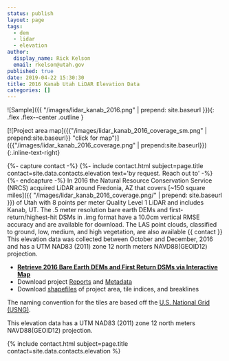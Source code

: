 ```yaml
---
status: publish
layout: page
tags:
  - dem
  - lidar
  - elevation
author:
  display_name: Rick Kelson
  email: rkelson@utah.gov
published: true
date: 2019-04-22 15:30:30
title: 2016 Kanab Utah LiDAR Elevation Data
categories: []
---
```


![Sample]({{ "/images/lidar_kanab_2016.png" | prepend: site.baseurl }}){: .flex .flex--center .outline }

[![Project area map]({{"/images/lidar_kanab_2016_coverage_sm.png" | prepend:site.baseurl}} "click for map")]({{"/images/lidar_kanab_2016_coverage.png" | prepend:site.baseurl}}){:.inline-text-right}

{%- capture contact -%}
{%- include contact.html subject=page.title contact=site.data.contacts.elevation text='by request. Reach out to' -%}
{%- endcapture -%}
In 2016 the Natural Resource Conservation Service (NRCS) acquired LiDAR around Fredonia, AZ that covers [~150 square miles]({{ "/images/lidar_kanab_2016_coverage.png/" | prepend: site.baseurl }}) of Utah with 8 points per meter Quality Level 1 LiDAR and includes Kanab, UT. The .5 meter resolution bare earth DEMs and first-return/highest-hit DSMs in .img format have a 10.0cm vertical RMSE accuracy and are available for download. The LAS point clouds, classified to ground, low, medium, and high vegetation, are also available {{ contact }} This elevation data was collected between October and December, 2016 and has a UTM NAD83 (2011) zone 12 north meters NAVD88(GEOID12) projection.

<ul class="dotless">
  <li>
    <strong>
      <i class="fa fa-download"></i> <a href="https://raster.utah.gov/?cat=.5%20Meter%20%7B2016%20Kanab%20LiDAR%7D" target="_blank">Retrieve 2016 Bare Earth DEMs and First Return DSMs via Interactive Map</a>
    </strong>
  </li>
  <li>
    <i class="fa fa-download"></i> Download project <a href="https://storage.googleapis.com/state-of-utah-sgid-downloads/lidar/kanab-2016/DEMs/Kanab_2016_Reports.zip" target="_blank">Reports</a> and
      <a href="https://storage.googleapis.com/state-of-utah-sgid-downloads/lidar/kanab-2016/DEMs/Kanab_2016_Metadata.zip" target="_blank">Metadata</a>
  </li>
  <li>
    <i class="fa fa-download"></i> Download <a href="https://storage.googleapis.com/state-of-utah-sgid-downloads/lidar/kanab-2016/DEMs/Kanab_2016_shps.zip" target="_blank">shapefiles</a> of project area, tile indices, and breaklines
  </li>
</ul>

The naming convention for the tiles are based off the [U.S. National Grid (USNG)](https://www.fgdc.gov/usng/how-to-read-usng/index_html).

This elevation data has a UTM NAD83 (2011) zone 12 north meters NAVD88(GEOID12) projection.

{% include contact.html subject=page.title contact=site.data.contacts.elevation %}
